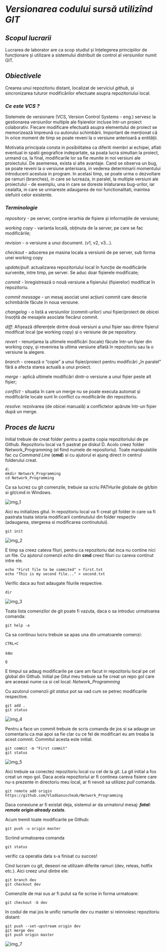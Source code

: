 # _**Versionarea codului sursă utilizînd GIT**_

## _**Scopul lucrarii**_

Lucrarea de laborator are ca scop studiul și înțelegerea principiilor de funcționare și utilizare a sistemului distribuit de control al versiunilor numit GIT. 

## _**Obiectivele**_

Crearea unui repozitoriu distant, localizat de serviciul _github_, și sincronizarea tuturor modificărilor efectuate asupra repozitoriului local.

### _Ce este VCS ?_

Sistemele de versionare (VCS, Version Control Systems - eng.) servesc la gestionarea versiunilor multiple ale fișierelor incluse într-un proiect colaborativ. Fiecare modificare efectuată asupra elementului de proiect se memorizează împreună cu autorului schimbării. Important de menționat că în orice moment de timp se poate reveni la o versiune anterioară a entității.

Motivatia principala consta in posibilitatea ca diferiti membri ai echipei, aflati eventual in spatii geografice indepartate, sa poata lucra simultan la proiect, urmand ca, la final, modificarile lor sa fie reunite in noi versiuni ale proiectului. De asemenea, exista si alte avantaje. Cand se observa un bug, se poate reveni la o versiune anterioara, in vederea determinarii momentului introducerii acestuia in program. In acelasi timp, se poate urma o dezvoltare pe ramuri (branches), in care se lucreaza, in paralel, la multiple versiuni ale proiectului - de exemplu, una in care se doreste inlaturarea bug-urilor, iar cealalta, in care se urmareste adaugarea de noi functionalitati, inaintea slefuirii celor existente.

### _Terminologie_

_repository_ - pe server, conține ierarhia de fișiere și informațiile de versiune;

_working copy_ - varianta locală, obținuta de la server, pe care se fac modificările;

_revision_  - o versiune a unui document. (v1, v2, v3...).

_checkout_ - aducerea pe masina locala a versiunii de pe server, sub forma unei working copy

_update/pull_: actualizarea repozitoriului local în funcție de modificările survenite, intre timp, pe server. Se aduc doar fișierele modificate;

_commit_ - înregistrează o nouă versiune a fișierului (fișierelor) modificat în repozitoriu.

_commit message_ -  un mesaj asociat unei acțiuni commit care descrie schimbările făcute în noua versiune.

_changelog_ - o listă a versiunilor (commit-urilor) unui fișier/proiect de obicei însoțită de mesajele asociate fiecărui commit.  

_diff_: Afișează diferențele dintre două versiuni a unui fișier sau dintre fișierul modificat local (pe working copy) și o versiune de pe repository.

_revert_ - renunțarea la ultimele modificări (locale) făcute într-un fișier din working copy, și revenirea la ultima versiune aflată în repozitoriu sau la o versiune la alegere.

_branch_ - creează o “copie” a unui fișier/proiect pentru modificări „în paralel” fără a afecta starea actuală a unui proiect.

_merge_ - aplică ultimele modificări dintr-o versiune a unui fișier peste alt fișier;

_conflict_ - situația în care un merge nu se poate executa automat și modificările locale sunt în conflict cu modificările din repozitoriu.

_resolve_: rezolvarea (de obicei manuală) a conflictelor apărute într-un fișier după un merge.

## _**Proces de lucru**_

Initial trebuie de creat folder pentru a pastra copia  repozitoriului de pe Github. Repozitoriu local va fi pastrat pe diskul D. Acolo creez folder Network_Programming (el fiind numele de repositoriu). Toate manipulatiile fac cu _Command Line_ (**cmd**) si cu ajutorul ei ajung direct in centrul folderului creat.


    d:
    mkdir Network_Programming
    cd Network_Programming

Ca sa lucrez cu git comenzile, trebuie sa scriu PATHurile globale de git/bin si git/cmd in Windows.

![img_1](1.png)

Aici eu initializes gitul. In repozitoriu local va fi creat git folder in care va fi pastrata toata istoria modificarii continutului din folder respectiv (adaugarea, stergerea si modificarea continutului).

    git init

![img_2](2.png)

E timp sa creez cateva filuri, pentru ca repozitoriu dat inca nu contine nici un file. Cu ajutorul comenzii _echo_ din **cmd** creez filuri cu careva continut intre ele. 

    echo "First file to be commited" > first.txt
    echo "This is my second file..." > second.txt

Verific daca au fost adaugate filurile respective.

    dir
![img_3](3.png)

Toata lista comenzilor de git poate fi vazuta, daca o sa introduc urmatoarea comanda:

    git help -a

Ca sa continuu lucru trebuie sa apas una din urmatoarele comenzi:

    CTRL+C

sau

    Q

E timpul sa adaug modificarile pe care am facut in repozitoriu local pe cel global din Github. Initial pe Gitul meu trebuie sa fie creat un repo gol care are aceeasi nume ca si cel local: _Network_Programming_

Cu azutorul comenzii _git status_ pot sa vad cum se petrec modificarile respective.

    git add .
    git status

![img_4](4.png)

Pentru a face un commit trebuie de scris comanda de jos si sa adauge un comentariu ca mai apoi sa fie clar cu ce fel de modificari eu am treaba la acest commit. Commitul acesta este initial.

    git commit -m "First commit"
    git status

![img_5](5.png)

Aici trebuie sa conectez repozitoriu local cu cel de la git. La git initial a fos creat un repo gol. Daca acela repozitoriul ar fi continea careva fisiere care nu-s prezente in directoriu meu local, ar fi nevoit sa utilizez _pull_ comanda.

    git remote add origin https://github.com/VladGanuscheak/Network_Programming

Daca conexiune ar fi existat deja, sistemul ar da urmatorul mesaj: _**fatal: remote origin already exists**_.

Acum tremit toate modificarile pe Github:

    git push -u origin master

Scriind urmatoarea comanda 

    git status

verific ca operatia data s-a finisat cu succes!

Cind lucram cu git, deseori ne utilizam diferite ramuri (dev, releas, hotfix etc.). Aici creez unul dintre ele:

    git branch dev
    git checkout dev

Comenzile de mai sus ar fi putut sa fie scrise in forma urmatoare:
    
    git checkout -b dev

In codul de mai jos le unific ramurile dev cu master si reinnoiesc repozitoriu distant:

    git push --set-upstream origin dev
    git merge dev
    git push origin master

![img_7](7.png)